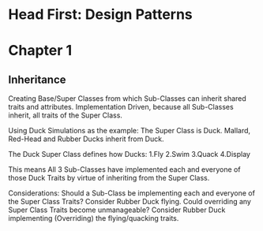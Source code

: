 # Head First: Design Patterns

# Chapter 1

## Inheritance

Creating Base/Super Classes from which Sub-Classes can inherit shared traits and attributes. Implementation Driven, because all Sub-Classes inherit, all traits of the Super Class.

Using Duck Simulations as the example:
The Super Class is Duck.
Mallard, Red-Head and Rubber Ducks inherit from Duck.

The Duck Super Class defines how Ducks:
    1.Fly
    2.Swim
    3.Quack
    4.Display

This means All 3 Sub-Classes have implemented each and everyone of those Duck Traits by virtue of inheriting from the Super Class.

Considerations:
Should a Sub-Class be implementing each and everyone of the Super Class Traits? Consider Rubber Duck flying.
Could overriding any Super Class Traits become unmanageable? Consider Rubber Duck implementing (Overriding) the flying/quacking traits.
